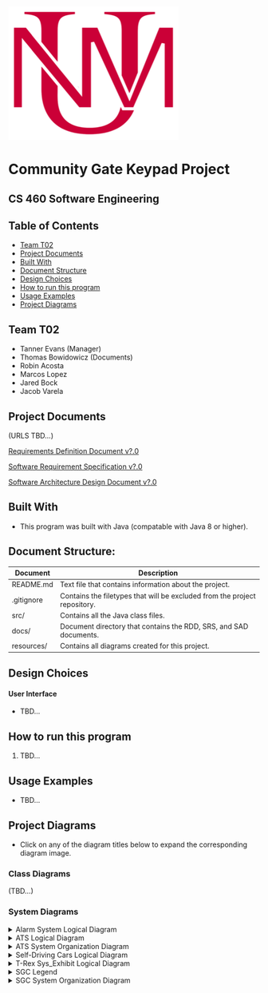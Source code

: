 <!-- PROJECT LOGO -->
![UNM-Logo](resources/unmLogo.png)

# Community Gate Keypad Project
## CS 460 Software Engineering

<!-- TABLE OF CONTENTS -->
## Table of Contents

* [Team T02](#team-t02)
* [Project Documents](#project-documents)
* [Built With](#built-with)
* [Document Structure](#document-structure)
* [Design Choices](#design-choices)
* [How to run this program](#how-to-run-this-program)
* [Usage Examples](#usage-examples)
* [Project Diagrams](#project-diagrams)


<!-- Team T02 -->
## Team T02
* Tanner Evans (Manager)
* Thomas Bowidowicz (Documents)
* Robin Acosta
* Marcos Lopez
* Jared Bock
* Jacob Varela

<!-- PROJECT Documents -->
## Project Documents

(URLS TBD...)

[Requirements Definition Document v?.0](https://google.com)

[Software Requirement Specification v?.0](https://google.com)

[Software Architecture Design Document v?.0](https://google.com)

<!-- BUILT WITH -->
## Built With
* This program was built with Java (compatable with Java 8 or higher).

<!-- DOCUMENT STRUCTURE -->
## Document Structure:
Document                 | Description
--------------------     | --------------------
README.md                | Text file that contains information about the project.
.gitignore               | Contains the filetypes that will be excluded from the project repository.
 src/                    | Contains all the Java class files.
 docs/                   | Document directory that contains the RDD, SRS, and SAD documents.
 resources/              | Contains all diagrams created for this project. 



<!-- Design Choices -->
## Design Choices
#### User Interface
* TBD...

<!-- HOW TO RUN -->
## How to run this program
  1. TBD... 

<!-- USAGE EXAMPLES -->
## Usage Examples

* TBD...

<!-- Project Diagrams -->
## Project Diagrams
*  Click on any of the diagram titles below to expand the corresponding diagram image. 

### Class Diagrams

(TBD...)
<!--Main Diagram 
<details>
<summary>Main </summary>

![Main-Diagram](resources/Class-Diagrams/Class-Diagram-Main.png)
</details>-->


### System Diagrams

<!--Alarm System Logical Diagram -->
<details>
<summary>Alarm System Logical Diagram</summary>

![ATS-Logical-Diagram](resources/System-Diagrams/Alarm-System-Logical-Diagram.png)
</details>


<!--ATS Logical Diagram -->
<details>
<summary>ATS Logical Diagram</summary>

![ATS-Logical-Diagram](resources/System-Diagrams/ATS-Logical-Diagram.png)
</details>

<!--ATS System Organization Diagram -->
<details>
<summary>ATS System Organization Diagram</summary>

![ATS-Logical-Diagram](resources/System-Diagrams/ATS-System-Organization-Diagram.png)
</details>


<!--Self-Driving Cars Logical Diagram -->
<details>
<summary>Self-Driving Cars Logical Diagram</summary>

![ATS-Logical-Diagram](resources/System-Diagrams/Self-Driving-Cars-Logical-Diagram.png)
</details>


<!--T-Rex Sys_Exhibit Logical Diagram -->
<details>
<summary>T-Rex Sys_Exhibit Logical Diagram</summary>

![ATS-Logical-Diagram](resources/System-Diagrams/T-Rex-Exhibit-Logical-Diagram.png)
</details>


<!--SGC Legend -->
<details>
<summary>SGC Legend</summary>

![System-Organization-Block-Diagram](resources/System-Diagrams/SGC-Legend.png)
</details>


<!--SGC System Organization Diagram -->
<details>
<summary>SGC System Organization Diagram</summary>

![System-Organization-Block-Diagram](resources/System-Diagrams/SGC-System-Organization-Diagram.png)
</details>